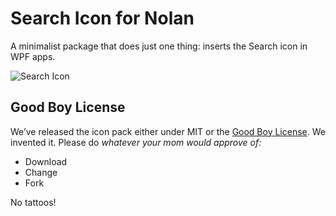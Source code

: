 # Search Icon for Nolan

A minimalist package that does just one thing: inserts the Search icon in WPF apps. 

![Search Icon](https://maxcdn.icons8.com/nolan/PNG/96/Very_Basic/search-96.png)

## Good Boy License
We’ve released the icon pack either under MIT or the [Good Boy License](https://icons8.com/good-boy-license/). We invented it. Please do _whatever your mom would approve of:_
* Download
* Change
* Fork

No tattoos!